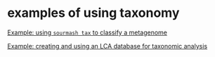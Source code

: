 # examples of using taxonomy



[Example: using `sourmash tax` to classify a metagenome](3-using-sourmash-tax-to-classify-a-metagenome.md)



[Example: creating and using an LCA database for taxonomic analysis](2-creating-and-using-an-LCA-database-for-taxonomic-analysis.md)


